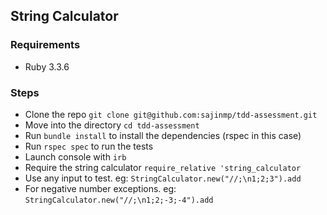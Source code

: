 ## String Calculator

### Requirements
- Ruby 3.3.6

### Steps
- Clone the repo `git clone git@github.com:sajinmp/tdd-assessment.git`
- Move into the directory `cd tdd-assessment`
- Run `bundle install` to install the dependencies (rspec in this case)
- Run `rspec spec` to run the tests
- Launch console with `irb`
- Require the string calculator `require_relative 'string_calculator`
- Use any input to test. eg: `StringCalculator.new("//;\n1;2;3").add`
- For negative number exceptions. eg: `StringCalculator.new("//;\n1;2;-3;-4").add`
